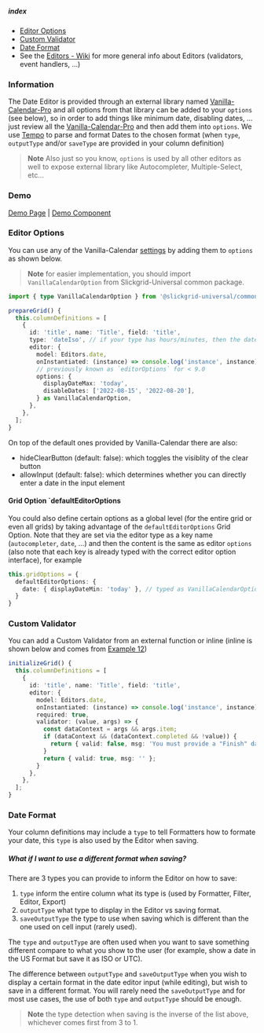 ##### index
- [Editor Options](#editor-options)
- [Custom Validator](#custom-validator)
- [Date Format](#date-format)
- See the [Editors - Wiki](../Editors.md) for more general info about Editors (validators, event handlers, ...)

### Information
The Date Editor is provided through an external library named [Vanilla-Calendar-Pro](https://github.com/ghiscoding/vanilla-calendar-pro) and all options from that library can be added to your `options` (see below), so in order to add things like minimum date, disabling dates, ... just review all the [Vanilla-Calendar-Pro](https://vanilla-calendar.pro/docs/reference/additionally/settings) and then add them into `options`. We use [Tempo](https://tempo.formkit.com/) to parse and format Dates to the chosen format (when `type`, `outputType` and/or `saveType` are provided in your column definition)

> **Note** Also just so you know, `options` is used by all other editors as well to expose external library like Autocompleter, Multiple-Select, etc...

### Demo
[Demo Page](https://ghiscoding.github.io/slickgrid-universal/#/example12) | [Demo Component](https://github.com/ghiscoding/slickgrid-universal/blob/master/demos/vanilla/src/examples/example12.ts)

### Editor Options
You can use any of the Vanilla-Calendar [settings](https://vanilla-calendar.pro/docs/reference/additionally/settings) by adding them to `options` as shown below.

> **Note** for easier implementation, you should import `VanillaCalendarOption` from Slickgrid-Universal common package.

```ts
import { type VanillaCalendarOption } from '@slickgrid-universal/common';

prepareGrid() {
  this.columnDefinitions = [
    {
      id: 'title', name: 'Title', field: 'title',
      type: 'dateIso', // if your type has hours/minutes, then the date picker will include date+time
      editor: {
        model: Editors.date,
        onInstantiated: (instance) => console.log('instance', instance), // get instance from 3rd party lib
        // previously known as `editorOptions` for < 9.0
        options: {
          displayDateMax: 'today',
          disableDates: ['2022-08-15', '2022-08-20'],
        } as VanillaCalendarOption,
      },
    },
  ];
}
```

On top of the default ones provided by Vanilla-Calendar there are also:

* hideClearButton (default: false): which toggles the visiblity of the clear button
* allowInput (default: false): which determines whether you can directly enter a date in the input element

#### Grid Option `defaultEditorOptions
You could also define certain options as a global level (for the entire grid or even all grids) by taking advantage of the `defaultEditorOptions` Grid Option. Note that they are set via the editor type as a key name (`autocompleter`, `date`, ...) and then the content is the same as editor `options` (also note that each key is already typed with the correct editor option interface), for example

```ts
this.gridOptions = {
  defaultEditorOptions: {
    date: { displayDateMin: 'today' }, // typed as VanillaCalendarOption
  }
}
```

### Custom Validator
You can add a Custom Validator from an external function or inline (inline is shown below and comes from [Example 12](https://ghiscoding.github.io/slickgrid-universal/#/example12))
```ts
initializeGrid() {
  this.columnDefinitions = [
    {
      id: 'title', name: 'Title', field: 'title',
      editor: {
        model: Editors.date,
        onInstantiated: (instance) => console.log('instance', instance), // get instance from 3rd party lib
        required: true,
        validator: (value, args) => {
          const dataContext = args && args.item;
          if (dataContext && (dataContext.completed && !value)) {
            return { valid: false, msg: 'You must provide a "Finish" date when "Completed" is checked.' };
          }
          return { valid: true, msg: '' };
        }
      },
    },
  ];
}
```

### Date Format
Your column definitions may include a `type` to tell Formatters how to formate your date, this `type` is also used by the Editor when saving.

##### What if I want to use a different format when saving?
There are 3 types you can provide to inform the Editor on how to save:
1. `type` inform the entire column what its type is (used by Formatter, Filter, Editor, Export)
2. `outputType` what type to display in the Editor vs saving format.
3. `saveOutputType` the type to use when saving which is different than the one used on cell input (rarely used).


The `type` and `outputType` are often used when you want to save something different compare to what you show to the user (for example, show a date in the US Format but save it as ISO or UTC).

The difference between `outputType` and `saveOutputType` when you wish to display a certain format in the date editor input (while editing), but wish to save in a different format. You will rarely need the `saveOutputType` and for most use cases, the use of both `type` and `outputType` should be enough.

> **Note** the type detection when saving is the inverse of the list above, whichever comes first from 3 to 1.